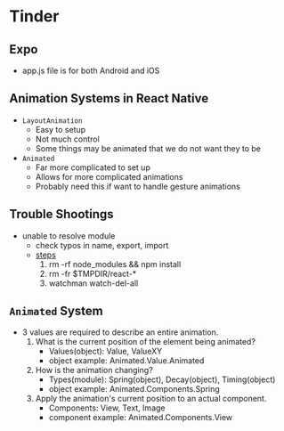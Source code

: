 # Tinder

## Expo
- app.js file is for both Android and iOS

## Animation Systems in React Native
- `LayoutAnimation`
    - Easy to setup
    - Not much control
    - Some things may be animated that we do not want they to be
- `Animated`
    - Far more complicated to set up
    - Allows for more complicated animations
    - Probably need this if want to handle gesture animations

## Trouble Shootings
- unable to resolve module
    - check typos in name, export, import
    - [steps](https://github.com/facebook/react-native/issues/4968)
        1. rm -rf node_modules && npm install
        2. rm -fr $TMPDIR/react-*
        3. watchman watch-del-all
    
## `Animated` System
- 3 values are required to describe an entire animation.
    1. What is the current position of the element being animated?
        - Values(object): Value, ValueXY
        - object example: Animated.Value.Animated
    2. How is the animation changing?
        - Types(module): Spring(object), Decay(object), Timing(object)
        - object example: Animated.Components.Spring
    3. Apply the animation's current position to an actual component.
        - Components: View, Text, Image
        - component example: Animated.Components.View
    